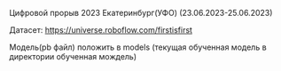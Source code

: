 Цифровой прорыв 2023 Екатеринбург(УФО) (23.06.2023-25.06.2023)

Датасет:
https://universe.roboflow.com/firstisfirst


Модель(pb файл) положить в models (текущая обученная модель в директории обученная мождель)
